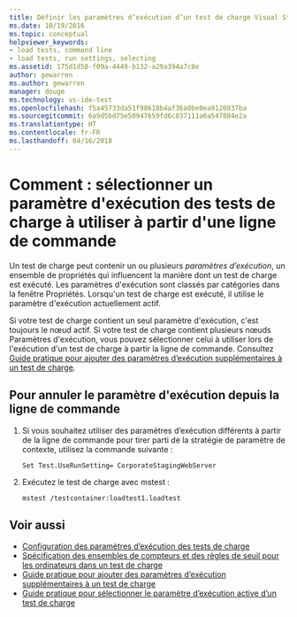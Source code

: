 ```yaml
---
title: Définir les paramètres d’exécution d’un test de charge Visual Studio à partir de la ligne de commande | Microsoft Docs
ms.date: 10/19/2016
ms.topic: conceptual
helpviewer_keywords:
- load tests, command line
- load tests, run settings, selecting
ms.assetid: 175d1d58-f09a-4449-b132-a29a394a7c8e
author: gewarren
ms.author: gewarren
manager: douge
ms.technology: vs-ide-test
ms.openlocfilehash: f5a45733da51f98618b4af36a0be0ea9120837ba
ms.sourcegitcommit: 6a9d5bd75e50947659fd6c837111a6a547884e2a
ms.translationtype: HT
ms.contentlocale: fr-FR
ms.lasthandoff: 04/16/2018
---
```

# <a name="how-to-select-a-load-test-run-setting-to-use-from-the-command-line"></a>Comment : sélectionner un paramètre d'exécution des tests de charge à utiliser à partir d'une ligne de commande

Un test de charge peut contenir un ou plusieurs *paramètres d’exécution*, un ensemble de propriétés qui influencent la manière dont un test de charge est exécuté. Les paramètres d'exécution sont classés par catégories dans la fenêtre Propriétés. Lorsqu'un test de charge est exécuté, il utilise le paramètre d'exécution actuellement actif.

 Si votre test de charge contient un seul paramètre d'exécution, c'est toujours le nœud actif. Si votre test de charge contient plusieurs nœuds Paramètres d'exécution, vous pouvez sélectionner celui à utiliser lors de l'exécution d'un test de charge à partir la ligne de commande. Consultez [Guide pratique pour ajouter des paramètres d’exécution supplémentaires à un test de charge](../test/how-to-add-additional-run-settings-to-a-load-test.md).

## <a name="to-change-the-run-setting-from-the-command-line"></a>Pour annuler le paramètre d'exécution depuis la ligne de commande

1.  Si vous souhaitez utiliser des paramètres d’exécution différents à partir de la ligne de commande pour tirer parti de la stratégie de paramètre de contexte, utilisez la commande suivante :

    `Set Test.UseRunSetting= CorporateStagingWebServer`

2.  Exécutez le test de charge avec mstest :

    `mstest /testcontainer:loadtest1.loadtest`

## <a name="see-also"></a>Voir aussi

- [Configuration des paramètres d’exécution des tests de charge](../test/configure-load-test-run-settings.md)
- [Spécification des ensembles de compteurs et des règles de seuil pour les ordinateurs dans un test de charge](../test/specify-counter-sets-and-threshold-rules-for-load-testing.md)
- [Guide pratique pour ajouter des paramètres d’exécution supplémentaires à un test de charge](../test/how-to-add-additional-run-settings-to-a-load-test.md)
- [Guide pratique pour sélectionner le paramètre d’exécution active d’un test de charge](../test/how-to-select-the-active-run-setting-for-a-load-test.md)